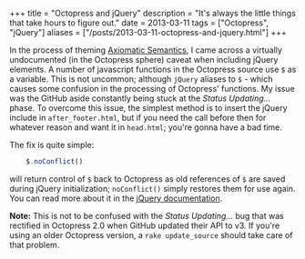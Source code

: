 +++
title = "Octopress and jQuery"
description = "It's always the little things that take hours to figure out."
date = 2013-03-11
tags = ["Octopress", "jQuery"]
aliases = ["/posts/2013-03-11-octopress-and-jquery.html"]
+++

In the process of theming [Axiomatic Semantics](https://axiomatic.neophilus.net), I came across a virtually undocumented (in the Octopress sphere) caveat when including jQuery elements. A number of javascript functions in the Octopress source use `$` as a variable. This is not uncommon; although `jQuery` aliases to `$` - which causes some confusion in the processing of Octopress' functions. My issue was the GitHub aside constantly being stuck at the _Status Updating..._ phase. To overcome this issue, the simplest method is to insert the jQuery include in `after_footer.html`, but if you need the call before then for whatever reason and want it in `head.html`; you're gonna have a bad time.

<!-- more -->

The fix is quite simple:

``` javascript
    $.noConflict()
```

will return control of `$` back to Octopress as old references of `$` are saved during jQuery initialization; `noConflict()` simply restores them for use again. You can read more about it in the [jQuery documentation](http://api.jquery.com/jQuery.noConflict/).

__Note:__ This is not to be confused with the _Status Updating&hellip;_ bug that was rectified in Octopress 2.0 when GitHub updated their API to v3. If you're using an older Octopress version, a `rake update_source` should take care of that problem.
